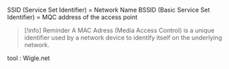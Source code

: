 

SSID (Service Set Identifier) = Network Name
BSSID (Basic Service Set Identifier) = MQC address of the access point

> [!info] Reminder
>  A MAC Adress (Media Access Control) is a  unique identifier used by a network device to identify itself on the underlying network.

tool : Wigle.net
